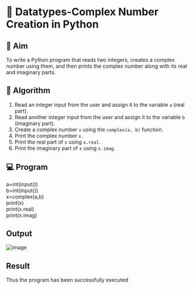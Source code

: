 # 🧮 Datatypes-Complex Number Creation in Python

## 🎯 Aim
To write a Python program that reads two integers, creates a complex number using them, and then prints the complex number along with its real and imaginary parts.

## 🧠 Algorithm
1. Read an integer input from the user and assign it to the variable `a` (real part).
2. Read another integer input from the user and assign it to the variable `b` (imaginary part).
3. Create a complex number `x` using the `complex(a, b)` function.
4. Print the complex number `x`.
5. Print the real part of `x` using `x.real`.
6. Print the imaginary part of `x` using `x.imag`.

## 💻 Program
a=int(input())    
b=int(input())     
x=complex(a,b)    
print(x)    
print(x.real)     
print(x.imag)      

## Output
![image](https://github.com/user-attachments/assets/2f5333a4-e640-443f-950c-f7a7b70f45e7)

## Result
Thus the program has been successfully executed
